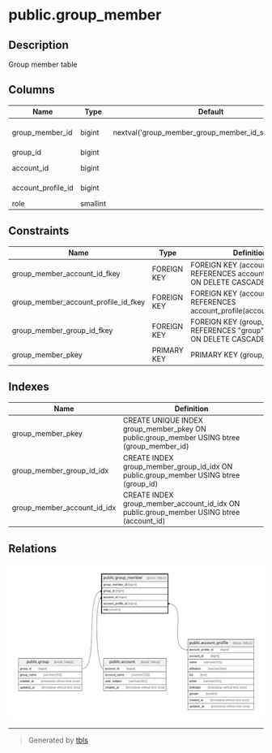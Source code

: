 # public.group_member

## Description

Group member table

## Columns

| Name               | Type     | Default                                               | Nullable | Children | Parents                                             | Comment            |
| ------------------ | -------- | ----------------------------------------------------- | -------- | -------- | --------------------------------------------------- | ------------------ |
| group_member_id    | bigint   | nextval('group_member_group_member_id_seq'::regclass) | false    |          |                                                     | Group member ID    |
| group_id           | bigint   |                                                       | false    |          | [public.group](public.group.md)                     | Group ID           |
| account_id         | bigint   |                                                       | false    |          | [public.account](public.account.md)                 | Account ID         |
| account_profile_id | bigint   |                                                       | false    |          | [public.account_profile](public.account_profile.md) | Account profile ID |
| role               | smallint |                                                       | true     |          |                                                     | Role               |

## Constraints

| Name                                 | Type        | Definition                                                                      |
| ------------------------------------ | ----------- | ------------------------------------------------------------------------------- |
| group_member_account_id_fkey         | FOREIGN KEY | FOREIGN KEY (account_id) REFERENCES account(account_id) ON DELETE CASCADE       |
| group_member_account_profile_id_fkey | FOREIGN KEY | FOREIGN KEY (account_profile_id) REFERENCES account_profile(account_profile_id) |
| group_member_group_id_fkey           | FOREIGN KEY | FOREIGN KEY (group_id) REFERENCES "group"(group_id) ON DELETE CASCADE           |
| group_member_pkey                    | PRIMARY KEY | PRIMARY KEY (group_member_id)                                                   |

## Indexes

| Name                        | Definition                                                                                 |
| --------------------------- | ------------------------------------------------------------------------------------------ |
| group_member_pkey           | CREATE UNIQUE INDEX group_member_pkey ON public.group_member USING btree (group_member_id) |
| group_member_group_id_idx   | CREATE INDEX group_member_group_id_idx ON public.group_member USING btree (group_id)       |
| group_member_account_id_idx | CREATE INDEX group_member_account_id_idx ON public.group_member USING btree (account_id)   |

## Relations

![er](public.group_member.svg)

---

> Generated by [tbls](https://github.com/k1LoW/tbls)
